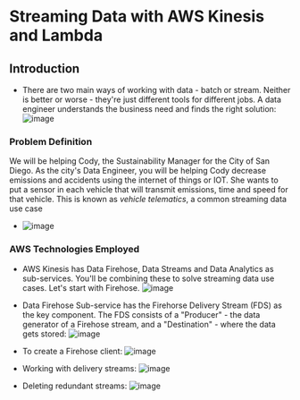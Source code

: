 # Streaming Data with AWS Kinesis and Lambda

## Introduction
* There are two main ways of working with data - batch or stream. Neither is better or worse - they're just different tools for different jobs. A data engineer understands the business need and finds the right solution: 
    ![image](https://github.com/IsaacMwendwa/Streaming-Data-with-AWS-Kinesis-and-Lambda/assets/51324520/8bfc2a14-4dc8-4ef0-8283-ff86a5fd8634)

### Problem Definition
We will be helping Cody, the Sustainability Manager for the City of San Diego. As the city's Data Engineer, you will be helping Cody decrease emissions and accidents using the internet of things or IOT. She wants to put a sensor in each vehicle that will transmit emissions, time and speed for that vehicle. This is known as *vehicle telematics*, a common streaming data use case

  * ![image](https://github.com/IsaacMwendwa/Streaming-Data-with-AWS-Kinesis-and-Lambda/assets/51324520/60dc84c9-2719-4256-bfcd-b0ace3dea90b)

### AWS Technologies Employed
* AWS Kinesis has Data Firehose, Data Streams and Data Analytics as sub-services. You'll be combining these to solve streaming data use cases. Let's start with Firehose.
    ![image](https://github.com/IsaacMwendwa/Streaming-Data-with-AWS-Kinesis-and-Lambda/assets/51324520/3408f20b-0e23-4a13-a04a-77ceecc95ab0)
  
* Data Firehose Sub-service has the Firehorse Delivery Stream (FDS) as the key component. The FDS consists of a "Producer" - the data generator of a Firehose stream, and a "Destination" - where the data gets stored:
    ![image](https://github.com/IsaacMwendwa/Streaming-Data-with-AWS-Kinesis-and-Lambda/assets/51324520/ab55ca16-6696-4674-bf11-cf678878df6a)
  
* To create a Firehose client:
    ![image](https://github.com/IsaacMwendwa/Streaming-Data-with-AWS-Kinesis-and-Lambda/assets/51324520/ca876111-4299-49c5-9dc5-fe96877eb331)
  
* Working with delivery streams:
    ![image](https://github.com/IsaacMwendwa/Streaming-Data-with-AWS-Kinesis-and-Lambda/assets/51324520/6b53e0b0-bdcc-4bbf-be2a-cc9650536a46)
  
* Deleting redundant streams:
    ![image](https://github.com/IsaacMwendwa/Streaming-Data-with-AWS-Kinesis-and-Lambda/assets/51324520/d7677025-c2ae-4f46-a8b7-d29646cf65fc)






